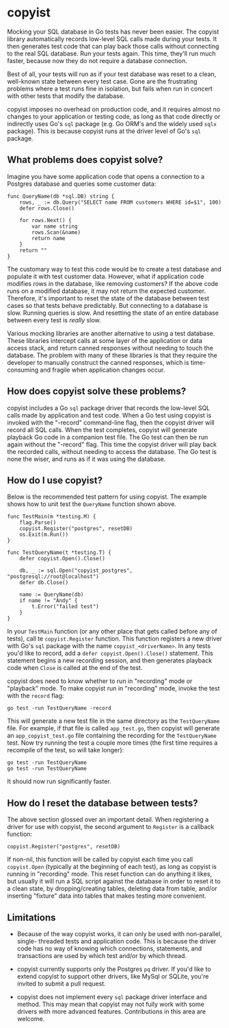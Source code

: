 # copyist
Mocking your SQL database in Go tests has never been easier. The copyist library
automatically records low-level SQL calls made during your tests. It then
generates test code that can play back those calls without connecting to the
real SQL database. Run your tests again. This time, they'll run much faster,
because now they do not require a database connection.

Best of all, your tests will run as if your test database was reset to a clean,
well-known state between every test case. Gone are the frustrating problems
where a test runs fine in isolation, but fails when run in concert with other
tests that modify the database.

copyist imposes no overhead on production code, and it requires almost no
changes to your application or testing code, as long as that code directly or
indirectly uses Go's `sql` package (e.g. Go ORM's and the widely used `sqlx`
package). This is because copyist runs at the driver level of Go's `sql`
package.

## What problems does copyist solve?
Imagine you have some application code that opens a connection to a Postgres
database and queries some customer data:
```
func QueryName(db *sql.DB) string {
	rows, _ := db.Query("SELECT name FROM customers WHERE id=$1", 100)
	defer rows.Close()

	for rows.Next() {
		var name string
		rows.Scan(&name)
		return name
	}
	return ""
}
```
The customary way to test this code would be to create a test database and
populate it with test customer data. However, what if application code modifies
rows in the database, like removing customers? If the above code runs on a
modified database, it may not return the expected customer. Therefore, it's
important to reset the state of the database between test cases so that tests
behave predictably. But connecting to a database is slow. Running queries is
slow. And resetting the state of an entire database between every test is
*really* slow.

Various mocking libraries are another alternative to using a test database.
These libraries intercept calls at some layer of the application or data access
stack, and return canned responses without needing to touch the database. The
problem with many of these libraries is that they require the developer to
manually construct the canned responses, which is time-consuming and fragile
when application changes occur.

## How does copyist solve these problems?
copyist includes a Go `sql` package driver that records the low-level SQL calls
made by application and test code. When a Go test using copyist is invoked with
the "-record" command-line flag, then the copyist driver will record all SQL
calls. When the test completes, copyist will generate playback Go code in a
companion test file. The Go test can then be run again without the "-record"
flag. This time the copyist driver will play back the recorded calls, without
needing to access the database. The Go test is none the wiser, and runs as if it
was using the database.

## How do I use copyist?
Below is the recommended test pattern for using copyist. The example shows how
to unit test the `QueryName` function shown above. 
```
func TestMain(m *testing.M) {
	flag.Parse()
	copyist.Register("postgres", resetDB)
	os.Exit(m.Run())
}

func TestQueryName(t *testing.T) {
	defer copyist.Open().Close()

	db, _ := sql.Open("copyist_postgres", "postgresql://root@localhost")
	defer db.Close()

	name := QueryName(db)
	if name != "Andy" {
		t.Error("failed test")
	}
}
```
In your `TestMain` function (or any other place that gets called before any of
tests), call te `copyist.Register` function. This function registers a new
driver with Go's `sql` package with the name `copyist_<driverName>`. In any
tests you'd like to record, add a `defer copyist.Open().Close()` statement.
This statement begins a new recording session, and then generates playback code
when `Close` is called at the end of the test.

copyist does need to know whether to run in "recording" mode or "playback" mode.
To make copyist run in "recording" mode, invoke the test with the `record` flag:
```
go test -run TestQueryName -record
``` 
This will generate a new test file in the same directory as the `TestQueryName`
file. For example, if that file is called `app_test.go`, then copyist will
generate an `app_copyist_test.go` file containing the recording for the
`TestQueryName` test. Now try running the test a couple more times (the first
time requires a recompile of the test, so will take longer):
```
go test -run TestQueryName
go test -run TestQueryName
```
It should now run significantly faster. 

## How do I reset the database between tests?
The above section glossed over an important detail. When registering a driver
for use with copyist, the second argument to `Register` is a callback function:
```
copyist.Register("postgres", resetDB)
``` 
If non-nil, this function will be called by copyist each time you call
`copyist.Open` (typically at the beginning of each test), as long as copyist is
running in "recording" mode. This reset function can do anything it likes, but
usually it will run a SQL script against the database in order to reset it to a
clean state, by dropping/creating tables, deleting data from table, and/or
inserting "fixture" data into tables that makes testing more convenient.

## Limitations
* Because of the way copyist works, it can only be used with non-parallel, single-
threaded tests and application code. This is because the driver code has no way
of knowing which connections, statements, and transactions are used by which
test and/or by which thread.

* copyist currently supports only the Postgres `pq` driver. If you'd like to
extend copyist to support other drivers, like MySql or SQLite, you're invited to
submit a pull request.

* copyist does not implement every `sql` package driver interface and method. This
may mean that copyist may not fully work with some drivers with more advanced
features. Contributions in this area are welcome.
